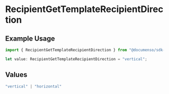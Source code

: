 # RecipientGetTemplateRecipientDirection

## Example Usage

```typescript
import { RecipientGetTemplateRecipientDirection } from "@documenso/sdk-typescript/models/operations";

let value: RecipientGetTemplateRecipientDirection = "vertical";
```

## Values

```typescript
"vertical" | "horizontal"
```